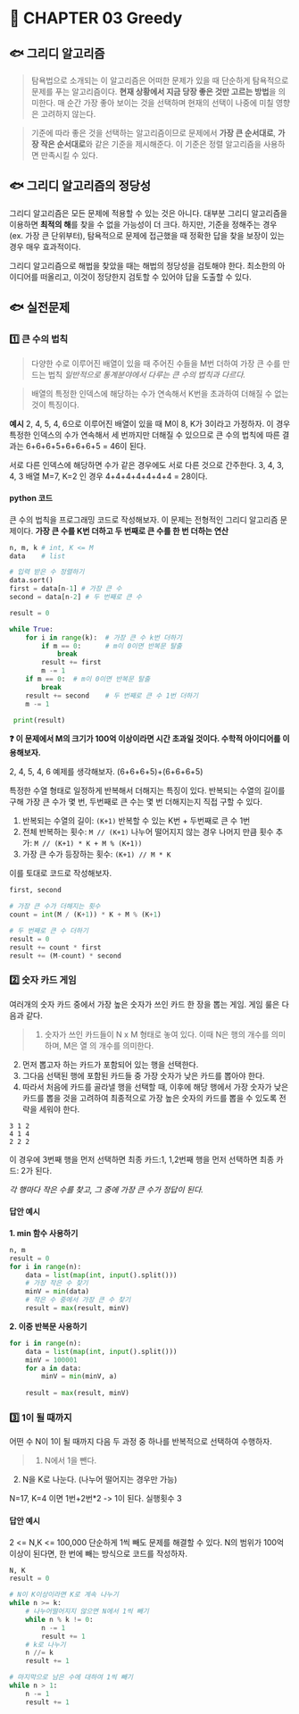# 🍥 CHAPTER 03 Greedy

## 🐟 그리디 알고리즘

> 탐욕법으로 소개되는 이 알고리즘은 어떠한 문제가 있을 때 단순하게 탐욕적으로 문제를 푸는 알고리즘이다. **현재 상황에서 지금 당장 좋은 것만 고르는 방법**을 의미한다. 매 순간 가장 좋아 보이는 것을 선택하며 현재의 선택이 나중에 미칠 영향은 고려하지 않는다.

> 기준에 따라 좋은 것을 선택하는 알고리즘이므로 문제에서 **가장 큰 순서대로**, **가장 작은 순서대로**와 같은 기준을 제시해준다. 이 기준은 정렬 알고리즘을 사용하면 만족시킬 수 있다.

## 🐟 그리디 알고리즘의 정당성

그리디 알고리즘은 모든 문제에 적용할 수 있는 것은 아니다. 대부분 그리디 알고리즘을 이용하면 **최적의 해**를 찾을 수 없을 가능성이 더 크다. 하지만, 기준을 정해주는 경우(ex. 가장 큰 단위부터), 탐욕적으로 문제에 접근했을 때 정확한 답을 찾을 보장이 있는 경우 매우 효과적이다.

그리디 알고리즘으로 해법을 찾았을 때는 해법의 정당성을 검토해야 한다. 최소한의 아이디어를 떠올리고, 이것이 정당한지 검토할 수 있어야 답을 도출할 수 있다.

## 🐟 실전문제

### 1️⃣ 큰 수의 법칙

> 다양한 수로 이루어진 배열이 있을 때 주어진 수들을 M번 더하여 가장 큰 수를 만드는 법칙 _일반적으로 통계분야에서 다루는 큰 수의 법칙과 다르다._

> 배열의 특정한 인덱스에 해당하는 수가 연속해서 K번을 초과하여 더해질 수 없는 것이 특징이다.

**예시** 2, 4, 5, 4, 6으로 이루어진 배열이 있을 때 M이 8, K가 3이라고 가정하자. 이 경우 특정한 인덱스의 수가 연속해서 세 번까지만 더해질 수 있으므로 큰 수의 법칙에 따른 결과는 6+6+6+5+6+6+6+5 = 46이 된다.

서로 다른 인덱스에 해당하면 수가 같은 경우에도 서로 다른 것으로 간주한다. 3, 4, 3, 4, 3 배열 M=7, K=2 인 경우 4+4+4+4+4+4+4 = 28이다.

#### python 코드

큰 수의 법칙을 프로그래밍 코드로 작성해보자. 이 문제는 전형적인 그리디 알고리즘 문제이다. **가장 큰 수를 K번 더하고 두 번째로 큰 수를 한 번 더하는 연산**

```python
n, m, k	# int, K <= M
data	# list

# 입력 받은 수 정렬하기
data.sort()
first = data[n-1] # 가장 큰 수
second = data[n-2] # 두 번째로 큰 수

result = 0

while True:
	for i in range(k):	# 가장 큰 수 k번 더하기
    	if m == 0: 		# m이 0이면 반복문 탈출
        	break
        result += first
        m -= 1
	if m == 0:	# m이 0이면 반복문 탈출
    	break
    result += second	# 두 번째로 큰 수 1번 더하기
    m -= 1
 
 print(result)
```

**❓ 이 문제에서 M의 크기가 100억 이상이라면 시간 초과일 것이다. 수학적 아이디어를 이용해보자.**

2, 4, 5, 4, 6 예제를 생각해보자. (6+6+6+5)+(6+6+6+5)

특정한 수열 형태로 일정하게 반복해서 더해지는 특징이 있다. 반복되는 수열의 길이를 구해 가장 큰 수가 몇 번, 두번째로 큰 수는 몇 번 더해지는지 직접 구할 수 있다.

1. 반복되는 수열의 길이: `(K+1)` 반복할 수 있는 K번 + 두번째로 큰 수 1번
2. 전체 반복하는 횟수: `M // (K+1)` 나누어 떨어지지 않는 경우 나머지 만큼 횟수 추가: `M // (K+1) * K + M % (K+1))`
3. 가장 큰 수가 등장하는 횟수: `(K+1) // M * K`

이를 토대로 코드로 작성해보자.

```python
first, second

# 가장 큰 수가 더해지는 횟수
count = int(M / (K+1)) * K + M % (K+1)

# 두 번째로 큰 수 더하기
result = 0
result += count * first
result += (M-count) * second
```

### 2️⃣ 숫자 카드 게임

여러개의 숫자 카드 중에서 가장 높은 숫자가 쓰인 카드 한 장을 뽑는 게임. 게임 룰은 다음과 같다.

> 1. 숫자가 쓰인 카드들이 N x M 형태로 놓여 있다. 이때 N은 행의 개수를 의미하며, M은 열 의 개수를 의미한다.

2. 먼저 뽑고자 하는 카드가 포함되어 있는 행을 선택한다.
3. 그다음 선택된 행에 포함된 카드들 중 가장 숫자가 낮은 카드를 뽑아야 한다.
4. 따라서 처음에 카드를 골라낼 행을 선택할 때, 이후에 해당 행에서 가장 숫자가 낮은 카드를 뽑을 것을 고려하여 최종적으로 가장 높은 숫자의 카드를 뽑을 수 있도록 전략을 세워야 한다.

```
3 1 2
4 1 4		
2 2 2
```

이 경우에 3번째 행을 먼저 선택하면 최종 카드:1, 1,2번째 행을 먼저 선택하면 최종 카드: 2가 된다.

_각 행마다 작은 수를 찾고, 그 중에 가장 큰 수가 정답이 된다._

#### 답안 예시

**1. min 함수 사용하기**

```python
n, m
result = 0
for i in range(n):
	data = list(map(int, input().split()))
    # 가장 작은 수 찾기
    minV = min(data)
    # 작은 수 중에서 가장 큰 수 찾기
    result = max(result, minV)
```

**2. 이중 반복문 사용하기**

```python
for i in range(n):
	data = list(map(int, input().split()))
    minV = 100001
    for a in data:
    	minV = min(minV, a)
    
    result = max(result, minV)
```

### 3️⃣ 1이 될 때까지

어떤 수 N이 1이 될 때까지 다음 두 과정 중 하나를 반복적으로 선택하여 수행하자.

> 1. N에서 1을 뺀다.

2. N을 K로 나눈다. (나누어 떨어지는 경우만 가능)

N=17, K=4 이면 1번+2번\*2 -> 1이 된다. 실행횟수 3

#### 답안 예시

2 <= N,K <= 100,000 단순하게 1씩 빼도 문제를 해결할 수 있다. N의 범위가 100억 이상이 된다면, 한 번에 빼는 방식으로 코드를 작성하자.

```python
N, K
result = 0

# N이 K이상이라면 K로 계속 나누기
while n >= k:
	# 나누어떨어지지 않으면 N에서 1씩 빼기
    while n % k != 0:
    	n -= 1
        result += 1
    # k로 나누기
    n //= k
	result += 1

# 마지막으로 남은 수에 대하여 1씩 빼기
while n > 1:
	n -= 1
    result += 1
```
